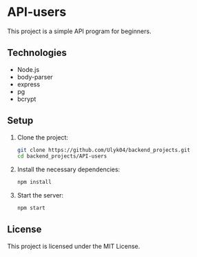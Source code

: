 

# API-users

This project is a simple API program for beginners.


## Technologies

- Node.js
- body-parser
- express
- pg
- bcrypt
  
## Setup

1. Clone the project:

    ```bash
    git clone https://github.com/Ulyk04/backend_projects.git
    cd backend_projects/API-users
    ```

2. Install the necessary dependencies:

    ```bash
    npm install
    ```


3. Start the server:

    ```bash
    npm start
    ```

  
## License

This project is licensed under the MIT License.
